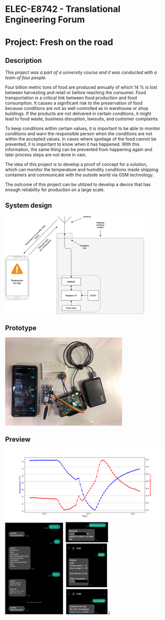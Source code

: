 # ELEC-E8742 - Translational Engineering Forum
# Project: Fresh on the road

## Description

*This project was a part of a university course and it was conducted with a team of four people.*

Four billion metric tons of food are produced annually of which 14 % is lost between harvesting and retail or before reaching the consumer. Food transportation is a critical link between food production and food consumption. It causes a significant risk to the preservation of food because conditions are not as well controlled as in warehouse or shop buildings. If the products are not delivered in certain conditions, it might lead to food waste, business disruption, lawsuits, and customer complaints.

To keep conditions within certain values, it is important to be able to monitor conditions and warn the responsible person when the conditions are not within the accepted values. In cases where spoilage of the food cannot be prevented, it is important to know when it has happened. With this information, the same thing can be prevented from happening again and later process steps are not done in vain.

The idea of this project is to develop a proof of concept for a solution, which can monitor the temperature and humidity conditions inside shipping containers and communicate with the outside world via GSM technology.

The outcome of this project can be utilized to develop a device that has enough reliability for production on a large scale.

## System design

![System_design](images/system_design.png)

## Prototype

![Prototype](images/prototype.jpg)

## Preview

![Data_logging](images/data_logging.png)
![SMS_communication](images/sms_communication.png))
